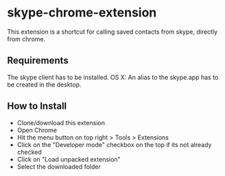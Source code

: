 skype-chrome-extension
======================

This extension is a shortcut for calling saved contacts from skype, directly from chrome.

Requirements
-------------------------
The skype client has to be installed.
OS X: An alias to the skype.app has to be created in the desktop.

How to Install
-------------------------
* Clone/download this extension
* Open Chrome
* Hit the menu button on top right > Tools > Extensions
* Click on the "Developer mode" checkbox on the top if its not already checked
* Click on "Load unpacked extension"
* Select the downloaded folder
